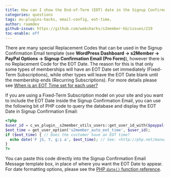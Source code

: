 ```yaml
---
title: How can I show the End-of-Term (EOT) date in the Signup Confirmation Email?
categories: questions
tags: mu-plugins-hacks, email-config, eot-time, 
author: raamdev
github-issue: https://github.com/websharks/s2member-kb/issues/219
toc-enable: off
---
```


There are many special Replacement Codes that can be used in the Signup Confirmation Email template (see **WordPress Dashboard → s2Member → PayPal Options → Signup Confirmation Email (Pro Form)**), however there is no Replacement Code for the EOT Date. The reason for this is that only some types of memberships will have an EOT Date set immediately (Fixed-Term Subscriptions), while other types will leave the EOT Date blank until the membership ends (Recurring Subscriptions). For more details please see [When is an EOT Time set for each user?](http://s2member.com/kb-article/when-is-an-eot-time-set-for-each-user/)

If you are using a Fixed-Term Subscription model on your site and you want to include the EOT Date inside the Signup Confirmation Email, you can use the following bit of PHP code to query the database and display the EOT Date in Signup Confirmation Email:

```php
<?php 
$user_id = c_ws_plugin__s2member_utils_users::get_user_id_with($paypal['subscr_id']);
$eot_time = get_user_option('s2member_auto_eot_time', $user_id);
if ($eot_time) { // Does the customer have an EOT time?
  echo date('F jS, Y, g:i a', $eot_time); // See: <http://php.net/manual/en/function.date.php
}
?>
```

You can paste this code directly into the Signup Confirmation Email Message template box, in place of where you want the EOT Date to appear. For date formatting options, please see the [PHP `date()` function reference](http://php.net/manual/en/function.date.php).
